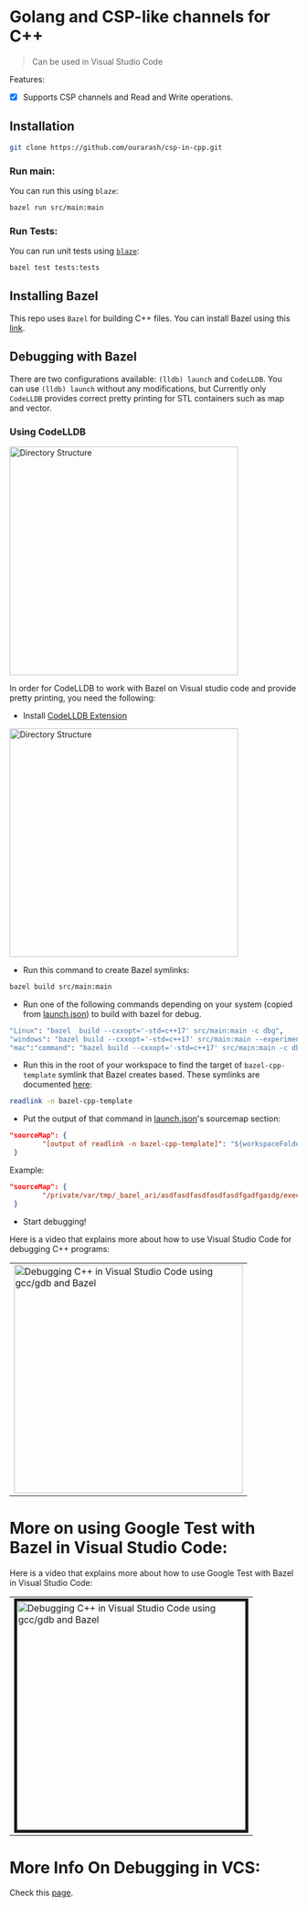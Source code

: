 # Golang and CSP-like channels for C++

> Can be used in Visual Studio Code

Features:

- [x] Supports CSP channels and Read and Write operations.

## Installation

```bash
git clone https://github.com/ourarash/csp-in-cpp.git
```

### Run main:

You can run this using `blaze`:

```bash
bazel run src/main:main
```

### Run Tests:

You can run unit tests using [`blaze`](installing-bazel):

```bash
bazel test tests:tests
```


## Installing Bazel

This repo uses `Bazel` for building C++ files.
You can install Bazel using this [link](https://docs.bazel.build/versions/master/install.html).

## Debugging with Bazel

There are two configurations available: `(lldb) launch` and `CodeLLDB`. You can use `(lldb) launch` without any modifications, but Currently only `CodeLLDB` provides correct pretty printing for STL containers such as map and vector.

### Using CodeLLDB

<img alt="Directory Structure" src="https://github.com/ourarash/cpp-template/blob/master/codelldb1.png?raw=true" width="400">

In order for CodeLLDB to work with Bazel on Visual studio code and provide pretty printing, you need the following:

- Install [CodeLLDB Extension](https://marketplace.visualstudio.com/items?itemName=vadimcn.vscode-lldb)

<img alt="Directory Structure" src="https://github.com/ourarash/cpp-template/blob/master/codelldb2.png?raw=true" width="400">

- Run this command to create Bazel symlinks:

```bash
bazel build src/main:main
```

- Run one of the following commands depending on your system (copied from [launch.json](.vscode/launch.json)) to build with bazel for debug.

```bash
"Linux": "bazel  build --cxxopt='-std=c++17' src/main:main -c dbg",
"windows": "bazel build --cxxopt='-std=c++17' src/main:main --experimental_enable_runfiles -c dbg"
"mac":"command": "bazel build --cxxopt='-std=c++17' src/main:main -c dbg --spawn_strategy=standalone"
```

- Run this in the root of your workspace to find the target of `bazel-cpp-template` symlink that Bazel creates based. These symlinks are documented [here](https://docs.bazel.build/versions/master/output_directories.html):

```bash
readlink -n bazel-cpp-template
```

- Put the output of that command in [launch.json](.vscode/launch.json)'s sourcemap section:

```json
"sourceMap": {
        "[output of readlink -n bazel-cpp-template]": "${workspaceFolder}/"
 }
```

Example:

```json
"sourceMap": {
        "/private/var/tmp/_bazel_ari/asdfasdfasdfasdfasdfgadfgasdg/execroot/__main__": "${workspaceFolder}/"
 }
```

- Start debugging!

Here is a video that explains more about how to use Visual Studio Code for debugging C++ programs:

<table><tr><td>

<a href="https://www.youtube.com/watch?v=-TUogVOs1Qg/">
<img alt="Debugging C++ in Visual Studio Code using gcc/gdb and Bazel" src="https://raw.githubusercontent.com/ourarash/cpp-template/master/bazel_yt.png" width="400">
</a>
</td></tr></table>

# More on using Google Test with Bazel in Visual Studio Code:

Here is a video that explains more about how to use Google Test with Bazel in Visual Studio Code:

<table><tr><td>

<a href="https://www.youtube.com/watch?v=0wMNtl2xDT0/">
<img border="5" alt="Debugging C++ in Visual Studio Code using gcc/gdb and Bazel" src="https://raw.githubusercontent.com/ourarash/cpp-template/master/VSCDebug_yt.png" width="400">
</a>
</td></tr></table>

# More Info On Debugging in VCS:

Check this [page](https://code.visualstudio.com/docs/cpp/cpp-debug).
